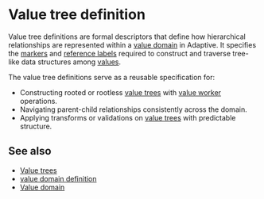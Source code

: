 # Value tree definition

Value tree definitions are formal descriptors that define how hierarchical relationships
are represented within a [value domain](def://) in Adaptive. It specifies the [markers](def://)
and [reference labels](def://) required to construct and traverse tree-like data
structures among [values](def://).

The value tree definitions serve as a reusable specification for:

- Constructing rooted or rootless [value trees](def://) with [value worker](def://) operations.
- Navigating parent-child relationships consistently across the domain.
- Applying transforms or validations on [value trees](def://) with predictable structure.

## See also

- [Value trees](guide://)
- [value domain definition](def://)
- [Value domain](guide://)